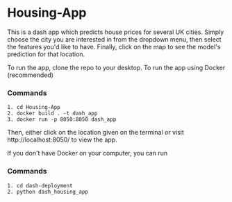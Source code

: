 # Housing-App

This is a dash app which predicts house prices for several UK cities. Simply choose the city you are interested in from the dropdown menu, then select
the features you'd like to have. Finally, click on the map to see the model's prediction for that location.

To run the app, clone the repo to your desktop. To run the app using Docker (recommended)

### Commands
```
1. cd Housing-App
2. docker build . -t dash_app
3. docker run -p 8050:8050 dash_app
```
Then, either click on the location given on the terminal or visit http://localhost:8050/ to view the app.

If you don't have Docker on your computer, you can run

### Commands
```
1. cd dash-deployment
2. python dash_housing_app
```
